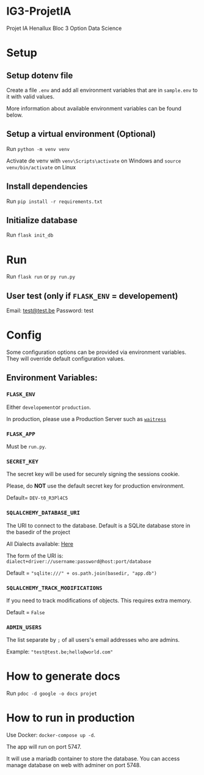# IG3-ProjetIA

Projet IA Henallux Bloc 3 Option Data Science

# Setup

## Setup dotenv file

Create a file `.env` and add all environment variables that are in `sample.env` to it with valid values.

More information about available environment variables can be found below.

## Setup a virtual environment (Optional)

Run `python -m venv venv`

Activate de venv with `venv\Scripts\activate` on Windows and `source venv/bin/activate` on Linux

## Install dependencies

Run `pip install -r requirements.txt`

## Initialize database

Run `flask init_db`

# Run

Run `flask run` or `py run.py`

## User test (only if `FLASK_ENV` = developement)

Email: test@test.be
Password: test

# Config

Some configuration options can be provided via environment variables.
They will override default configuration values.

## Environment Variables:

### `FLASK_ENV`

Either `developement`or `production`.

In production, please use a Production Server such as [`waitress`](https://docs.pylonsproject.org/projects/waitress/en/stable/)

### `FLASK_APP`

Must be `run.py`.

### `SECRET_KEY`

The secret key will be used for securely signing the sessions cookie.

Please, do **NOT** use the default secret key for production environment.

Default= `DEV-t0_R3Pl4C5`

### `SQLALCHEMY_DATABASE_URI`

The URI to connect to the database. Default is a SQLite database store in the basedir of the project

All Dialects available: [Here](https://docs.sqlalchemy.org/en/14/dialects/)

The form of the URI is: `dialect+driver://username:password@host:port/database`

Default = `"sqlite:///" + os.path.join(basedir, "app.db")`

### `SQLALCHEMY_TRACK_MODIFICATIONS`

If you need to track modifications of objects. This requires extra memory.

Default = `False`

### `ADMIN_USERS`

The list separate by `;` of all users's email addresses who are admins.

Example: `"test@test.be;hello@world.com"`

# How to generate docs

Run `pdoc -d google -o docs projet`

# How to run in production

Use Docker: `docker-compose up -d`.

The app will run on port 5747.

It will use a mariadb container to store the database.
You can access manage database on web with adminer on port 5748.

